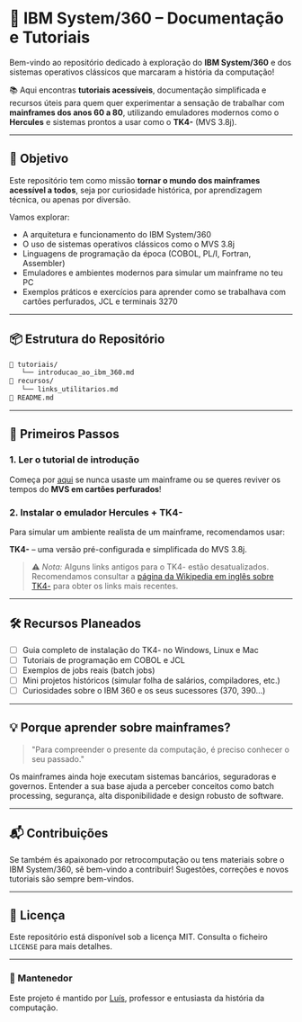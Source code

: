 # 🧠 IBM System/360 – Documentação e Tutoriais

Bem-vindo ao repositório dedicado à exploração do **IBM System/360** e dos sistemas operativos clássicos que marcaram a história da computação!

📚 Aqui encontras **tutoriais acessíveis**, documentação simplificada e recursos úteis para quem quer experimentar a sensação de trabalhar com **mainframes dos anos 60 a 80**, utilizando emuladores modernos como o **Hercules** e sistemas prontos a usar como o **TK4-** (MVS 3.8j).

---

## 🎯 Objetivo

Este repositório tem como missão **tornar o mundo dos mainframes acessível a todos**, seja por curiosidade histórica, por aprendizagem técnica, ou apenas por diversão.

Vamos explorar:

- A arquitetura e funcionamento do IBM System/360
- O uso de sistemas operativos clássicos como o MVS 3.8j
- Linguagens de programação da época (COBOL, PL/I, Fortran, Assembler)
- Emuladores e ambientes modernos para simular um mainframe no teu PC
- Exemplos práticos e exercícios para aprender como se trabalhava com cartões perfurados, JCL e terminais 3270

---

## 📦 Estrutura do Repositório

```bash
📁 tutoriais/
   └── introducao_ao_ibm_360.md
📁 recursos/
   └── links_utilitarios.md
📄 README.md
```

---

## 🚀 Primeiros Passos

### 1. Ler o tutorial de introdução
Começa por [aqui](introducao_ao_ibm_360.md) se nunca usaste um mainframe ou se queres reviver os tempos do **MVS em cartões perfurados**!

### 2. Instalar o emulador Hercules + TK4-
Para simular um ambiente realista de um mainframe, recomendamos usar:

**TK4-** – uma versão pré-configurada e simplificada do MVS 3.8j.  
> ⚠️ *Nota:* Alguns links antigos para o TK4- estão desatualizados. Recomendamos consultar a [página da Wikipedia em inglês sobre TK4-](https://en.wikipedia.org/wiki/TK4-) para obter os links mais recentes.

---

## 🛠️ Recursos Planeados

- [ ] Guia completo de instalação do TK4- no Windows, Linux e Mac
- [ ] Tutoriais de programação em COBOL e JCL
- [ ] Exemplos de jobs reais (batch jobs)
- [ ] Mini projetos históricos (simular folha de salários, compiladores, etc.)
- [ ] Curiosidades sobre o IBM 360 e os seus sucessores (370, 390…)

---

## 💡 Porque aprender sobre mainframes?

> "Para compreender o presente da computação, é preciso conhecer o seu passado."

Os mainframes ainda hoje executam sistemas bancários, seguradoras e governos. Entender a sua base ajuda a perceber conceitos como batch processing, segurança, alta disponibilidade e design robusto de software.

---

## 📬 Contribuições

Se também és apaixonado por retrocomputação ou tens materiais sobre o IBM System/360, sê bem-vindo a contribuir! Sugestões, correções e novos tutoriais são sempre bem-vindos.

---

## 📘 Licença

Este repositório está disponível sob a licença MIT. Consulta o ficheiro `LICENSE` para mais detalhes.

---

### 🎩 Mantenedor

Este projeto é mantido por [Luís](https://github.com/luiscunhacsc), professor e entusiasta da história da computação.
